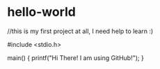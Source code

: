 # hello-world
//this is my first project at all, I need help to learn :)

#include <stdio.h>

main()
{
  printf("Hi There! I am using GitHub!");
}

